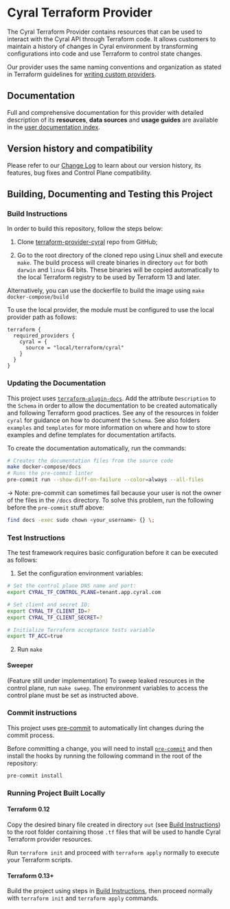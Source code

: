 # Cyral Terraform Provider

The Cyral Terraform Provider contains resources that can be used to interact with the Cyral API through Terraform code. It allows customers to maintain a history of changes in Cyral environment by transforming configurations into code and use Terraform to control state changes.

Our provider uses the same naming conventions and organization as stated in Terraform guidelines for [writing custom providers](https://www.terraform.io/docs/extend/writing-custom-providers.html).

## Documentation

Full and comprehensive documentation for this provider with detailed description of its **resources**, **data sources** and **usage guides** are available in the [user documentation index](https://registry.terraform.io/providers/cyralinc/cyral/latest/docs).

## Version history and compatibility

Please refer to our [Change Log](CHANGELOG.md) to learn about our version history, its features, bug fixes and Control Plane compatibility.

## Building, Documenting and Testing this Project

### Build Instructions

In order to build this repository, follow the steps below:

1.  Clone [terraform-provider-cyral](https://github.com/cyralinc/terraform-provider-cyral) repo from GitHub;

2.  Go to the root directory of the cloned repo using Linux shell and execute `make`. The build process will create binaries in directory `out` for both `darwin` and `linux` 64 bits. These binaries will be copied automatically to the local Terraform registry to be used by Terraform 13 and later.

Alternatively, you can use the dockerfile to build the image using `make docker-compose/build`

To use the local provider, the module must be configured to use the local provider path as follows:

```hcl
terraform {
  required_providers {
    cyral = {
      source = "local/terraform/cyral"
    }
  }
}
```

### Updating the Documentation

This project uses [`terraform-plugin-docs`](https://github.com/hashicorp/terraform-plugin-docs).
Add the attribute `Description` to the `Schema` in order to allow the documentation to be
created automatically and following Terraform good practices. See any of the resources in folder
`cyral` for guidance on how to document the `Schema`. See also folders `examples` and `templates`
for more information on where and how to store examples and define templates for documentation
artifacts.

To create the documentation automatically, run the commands:

```bash
# Creates the documentation files from the source code
make docker-compose/docs
# Runs the pre-commit linter
pre-commit run --show-diff-on-failure --color=always --all-files
```

-> Note: pre-commit can sometimes fail because your user is not the owner of the files in the `/docs` directory. To solve this problem, run the following before the `pre-commit` stuff above:

```bash
find docs -exec sudo chown <your_username> {} \;
```

### Test Instructions

The test framework requires basic configuration before it can be executed as follows:

1. Set the configuration environment variables:

```bash
# Set the control plane DNS name and port:
export CYRAL_TF_CONTROL_PLANE=tenant.app.cyral.com

# Set client and secret ID:
export CYRAL_TF_CLIENT_ID=?
export CYRAL_TF_CLIENT_SECRET=?

# Initialize Terraform acceptance tests variable
export TF_ACC=true
```

2. Run `make`

#### Sweeper

(Feature still under implementation) To sweep leaked resources in the control
plane, run `make sweep`. The environment variables to access the control plane must be set as instructed
above.

### Commit instructions

This project uses [pre-commit](https://pre-commit.com/) to automatically lint changes during the commit process.

Before committing a change, you will need to install [`pre-commit`](https://pre-commit.com/#install) and then install
the hooks by running the following command in the root of the repository:

```shell
pre-commit install
```

### Running Project Built Locally

#### Terraform 0.12

Copy the desired binary file created in directory `out` (see [Build Instructions](#build-instructions)) to the root folder containing those `.tf` files that will be used to handle Cyral Terraform provider resources.

Run `terraform init` and proceed with `terraform apply` normally to execute your Terraform scripts.

#### Terraform 0.13+

Build the project using steps in [Build Instructions](#build-instructions), then proceed normally with `terraform init` and `terraform apply` commands.
